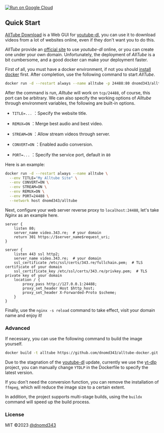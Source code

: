 [![Run on Google Cloud](https://deploy.cloud.run/button.svg)](https://deploy.cloud.run)

## Quick Start

[AllTube Download](https://github.com/Rudloff/alltube) is a Web GUI for [youtube-dl](https://github.com/ytdl-org/youtube-dl), you can use it to download videos from a lot of websites online, even if they don't want you to do this.

*AllTube* provide an [official site](http://alltubedownload.net/) to use *youtube-dl* online, or you can create one under your own domain. Unfortunately, the deployment of *AllTube* is a bit cumbersome, and a good docker can make your deployment faster.

First of all, you must have a docker environment, if not you should [install docker](https://docs.docker.com/engine/install/) first. After completion, use the following command to start *AllTube*.

```bash
docker run -d --restart always --name alltube -p 24488:80 dnomd343/alltube
```

After the command is run, *Alltube* will work on `tcp/24488`, of course, this port can be arbitrary. We can also specify the working options of *Alltube* through environment variables, the following are built-in options.

+ `TITLE=...` ：Specify the website title.

+ `REMUX=ON` ：Merge best audio and best video.

+ `STREAM=ON` ：Allow stream videos through server.

+ `CONVERT=ON` ：Enabled audio conversion.

+ `PORT=...` ：Specify the service port, default in `80`

Here is an example:

```bash
docker run -d --restart always --name alltube \
  --env TITLE="My Alltube Site" \
  --env CONVERT=ON \
  --env STREAM=ON \
  --env REMUX=ON \
  --env PORT=24488 \
  --network host dnomd343/alltube
```

Next, configure your web server reverse proxy to `localhost:24488`, let's take *Nginx* as an example here.

```nginx
server {
    listen 80;
    server_name video.343.re;  # your domain
    return 301 https://$server_name$request_uri;
}

server {
    listen 443 ssl http2;
    server_name video.343.re;  # your domain
    ssl_certificate /etc/ssl/certs/343.re/fullchain.pem;  # TLS certificate of your domain
    ssl_certificate_key /etc/ssl/certs/343.re/privkey.pem;  # TLS private key of your domain
    location / {
        proxy_pass http://127.0.0.1:24488;
        proxy_set_header Host $http_host;
        proxy_set_header X-Forwarded-Proto $scheme;
    }
}
```

Finally, use the `nginx -s reload` command to take effect, visit your domain name and enjoy it!

### Advanced

If necessary, you can use the following command to build the image yourself.

```bash
docker build -t alltube https://github.com/dnomd343/alltube-docker.git
```

Due to the stagnation of the [youtube-dl](https://github.com/ytdl-org/youtube-dl) update, currently we use the [yt-dlp](https://github.com/yt-dlp/yt-dlp) project, you can manually change `YTDLP` in the Dockerfile to specify the latest version.

If you don't need the conversion function, you can remove the installation of `ffmpeg`, which will reduce the image size to a certain extent.

In addition, the project supports multi-stage builds, using the `buildx` command will speed up the build process.

### License

MIT ©2023 [@dnomd343](https://github.com/dnomd343)
